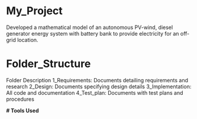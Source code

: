 # My_Project
Developed a mathematical model of an autonomous PV-wind, diesel generator energy system with battery bank to provide electricity for an off-grid location.
# Folder_Structure
Folder	Description
1_Requirements:	Documents detailing requirements and research
2_Design:	Documents specifying design details
3_Implementation:	All code and documentation
4_Test_plan:	Documents with test plans and procedures

**# Tools Used**
